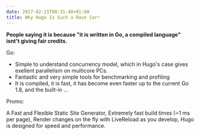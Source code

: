 ```yaml
---
date: 2017-02-21T08:31:48+01:00
title: Why Hugo Is Such a Race Car!
---
```


**People saying it is because "it is written in Go, a compiled language" isnt't giving fair credits.**

<!--more-->

Go:

* Simple to understand concurrency model, which in Hugo's case gives exellent parallelism on multicore PCs.
* Fantastic and very simple tools for benchmarking and profiling
* It is compiled, it is fast, it has become even faster up to the current Go 1.8, and the built-in ...

Promo:

A Fast and Flexible Static Site Generator, Extremely fast build times (~1 ms per page), Render changes on the fly with LiveReload as you develop, Hugo is designed for speed and performance.